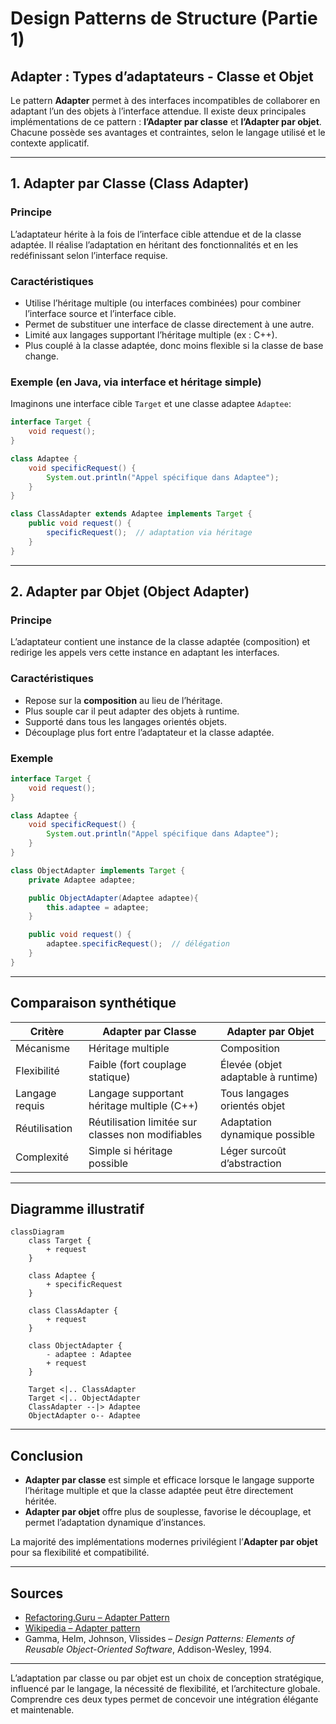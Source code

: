 # Design Patterns de Structure (Partie 1)  
## Adapter : Types d’adaptateurs - Classe et Objet

Le pattern **Adapter** permet à des interfaces incompatibles de collaborer en adaptant l’un des objets à l’interface attendue. Il existe deux principales implémentations de ce pattern : **l’Adapter par classe** et **l’Adapter par objet**. Chacune possède ses avantages et contraintes, selon le langage utilisé et le contexte applicatif.

---

## 1. Adapter par Classe (Class Adapter)

### Principe

L’adaptateur hérite à la fois de l’interface cible attendue et de la classe adaptée. Il réalise l’adaptation en héritant des fonctionnalités et en les redéfinissant selon l’interface requise.

### Caractéristiques

- Utilise l’héritage multiple (ou interfaces combinées) pour combiner l’interface source et l’interface cible.  
- Permet de substituer une interface de classe directement à une autre.  
- Limité aux langages supportant l’héritage multiple (ex : C++).  
- Plus couplé à la classe adaptée, donc moins flexible si la classe de base change.

### Exemple (en Java, via interface et héritage simple)

Imaginons une interface cible `Target` et une classe adaptee `Adaptee`:

```java
interface Target {
    void request();
}

class Adaptee {
    void specificRequest() {
        System.out.println("Appel spécifique dans Adaptee");
    }
}

class ClassAdapter extends Adaptee implements Target {
    public void request() {
        specificRequest();  // adaptation via héritage
    }
}
```

---

## 2. Adapter par Objet (Object Adapter)

### Principe

L’adaptateur contient une instance de la classe adaptée (composition) et redirige les appels vers cette instance en adaptant les interfaces.

### Caractéristiques

- Repose sur la **composition** au lieu de l’héritage.  
- Plus souple car il peut adapter des objets à runtime.  
- Supporté dans tous les langages orientés objets.  
- Découplage plus fort entre l’adaptateur et la classe adaptée.

### Exemple

```java
interface Target {
    void request();
}

class Adaptee {
    void specificRequest() {
        System.out.println("Appel spécifique dans Adaptee");
    }
}

class ObjectAdapter implements Target {
    private Adaptee adaptee;

    public ObjectAdapter(Adaptee adaptee){
        this.adaptee = adaptee;
    }

    public void request() {
        adaptee.specificRequest();  // délégation
    }
}
```

---

## Comparaison synthétique

| Critère               | Adapter par Classe                           | Adapter par Objet                  |
|-----------------------|---------------------------------------------|----------------------------------|
| Mécanisme             | Héritage multiple                           | Composition                      |
| Flexibilité           | Faible (fort couplage statique)             | Élevée (objet adaptable à runtime) |
| Langage requis        | Langage supportant héritage multiple (C++) | Tous langages orientés objet     |
| Réutilisation         | Réutilisation limitée sur classes non modifiables | Adaptation dynamique possible     |
| Complexité            | Simple si héritage possible                  | Léger surcoût d’abstraction      |

---

## Diagramme illustratif

```mermaid
classDiagram
    class Target {
        + request
    }

    class Adaptee {
        + specificRequest
    }

    class ClassAdapter {
        + request
    }

    class ObjectAdapter {
        - adaptee : Adaptee
        + request
    }

    Target <|.. ClassAdapter
    Target <|.. ObjectAdapter
    ClassAdapter --|> Adaptee
    ObjectAdapter o-- Adaptee
```

---

## Conclusion

- **Adapter par classe** est simple et efficace lorsque le langage supporte l’héritage multiple et que la classe adaptée peut être directement héritée.  
- **Adapter par objet** offre plus de souplesse, favorise le découplage, et permet l’adaptation dynamique d’instances.  

La majorité des implémentations modernes privilégient l’**Adapter par objet** pour sa flexibilité et compatibilité.

---

## Sources

- [Refactoring.Guru – Adapter Pattern](https://refactoring.guru/design-patterns/adapter)  
- [Wikipedia – Adapter pattern](https://en.wikipedia.org/wiki/Adapter_pattern)  
- Gamma, Helm, Johnson, Vlissides – *Design Patterns: Elements of Reusable Object-Oriented Software*, Addison-Wesley, 1994.

---

L’adaptation par classe ou par objet est un choix de conception stratégique, influencé par le langage, la nécessité de flexibilité, et l’architecture globale. Comprendre ces deux types permet de concevoir une intégration élégante et maintenable.